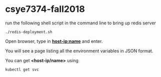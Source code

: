 # csye7374-fall2018

run the following shell script in the command line to bring up redis server

```
./redis-deployment.sh
```

Open browser, type in **<host-ip:name>** and enter. 

You will see a page listing all the environment variables in JSON format.  

You can get **<host-ip/name>** using 
```
kubectl get svc
```


 
